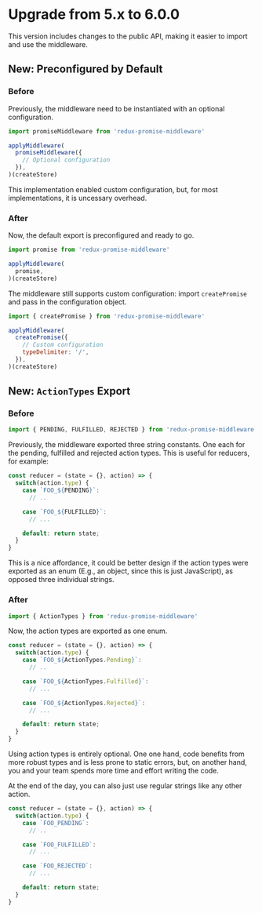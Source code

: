 # Upgrade from 5.x to 6.0.0

This version includes changes to the public API, making it easier to import and use the middleware.

## New: Preconfigured by Default

### Before

Previously, the middleware need to be instantiated with an optional configuration.

```js
import promiseMiddleware from 'redux-promise-middleware'

applyMiddleware(
  promiseMiddleware({
    // Optional configuration
  }),
)(createStore)
```

This implementation enabled custom configuration, but, for most implementations, it is uncessary overhead.

### After

Now, the default export is preconfigured and ready to go.

```js
import promise from 'redux-promise-middleware'

applyMiddleware(
  promise,
)(createStore)
```

The middleware still supports custom configuration: import `createPromise` and pass in the configuration object.

```js
import { createPromise } from 'redux-promise-middleware'

applyMiddleware(
  createPromise({
    // Custom configuration
    typeDelimiter: '/',
  }),
)(createStore)
```

## New: `ActionTypes` Export

### Before


```js
import { PENDING, FULFILLED, REJECTED } from 'redux-promise-middleware'
```

Previously, the middleware exported three string constants. One each for the pending, fulfilled and rejected action types. This is useful for reducers, for example:

```js
const reducer = (state = {}, action) => {
  switch(action.type) {
    case `FOO_${PENDING}`:
      // ..

    case `FOO_${FULFILLED}`:
      // ...

    default: return state;
  }
}
```

This is a nice affordance, it could be better design if the action types were exported as an enum (E.g., an object, since this is just JavaScript), as opposed three individual strings.

### After

```js
import { ActionTypes } from 'redux-promise-middleware'
```

Now, the action types are exported as one enum.

```js
const reducer = (state = {}, action) => {
  switch(action.type) {
    case `FOO_${ActionTypes.Pending}`:
      // ..

    case `FOO_${ActionTypes.Fulfilled}`:
      // ...

    case `FOO_${ActionTypes.Rejected}`:
      // ...

    default: return state;
  }
}
```

Using action types is entirely optional. One one hand, code benefits from more robust types and is less prone to static errors, but, on another hand, you and your team spends more time and effort writing the code. 

At the end of the day, you can also just use regular strings like any other action.


```js
const reducer = (state = {}, action) => {
  switch(action.type) {
    case `FOO_PENDING`:
      // ..

    case `FOO_FULFILLED`:
      // ...

    case `FOO_REJECTED`:
      // ...

    default: return state;
  }
}
```
